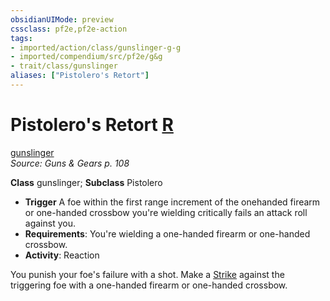```yaml
---
obsidianUIMode: preview
cssclass: pf2e,pf2e-action
tags:
- imported/action/class/gunslinger-g-g
- imported/compendium/src/pf2e/g&g
- trait/class/gunslinger
aliases: ["Pistolero's Retort"]
---
```

# Pistolero's Retort [R](chapter-9-playing-the-game.md#Actions "Reaction")
[gunslinger](rules/traits/gunslinger-g-g.md)  
*Source: Guns & Gears p. 108*  

**Class** gunslinger; **Subclass** Pistolero
- **Trigger** A foe within the first range increment of the onehanded firearm or one-handed crossbow you're wielding critically fails an attack roll against you.
- **Requirements**: You're wielding a one-handed firearm or one-handed crossbow.
- **Activity**: Reaction

You punish your foe's failure with a shot. Make a [Strike](strike.md) against the triggering foe with a one-handed firearm or one-handed crossbow.